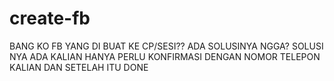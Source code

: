 # create-fb
BANG KO FB YANG DI BUAT KE CP/SESI?? ADA SOLUSINYA NGGA? SOLUSI NYA ADA KALIAN HANYA PERLU
KONFIRMASI DENGAN NOMOR TELEPON KALIAN DAN SETELAH ITU DONE
